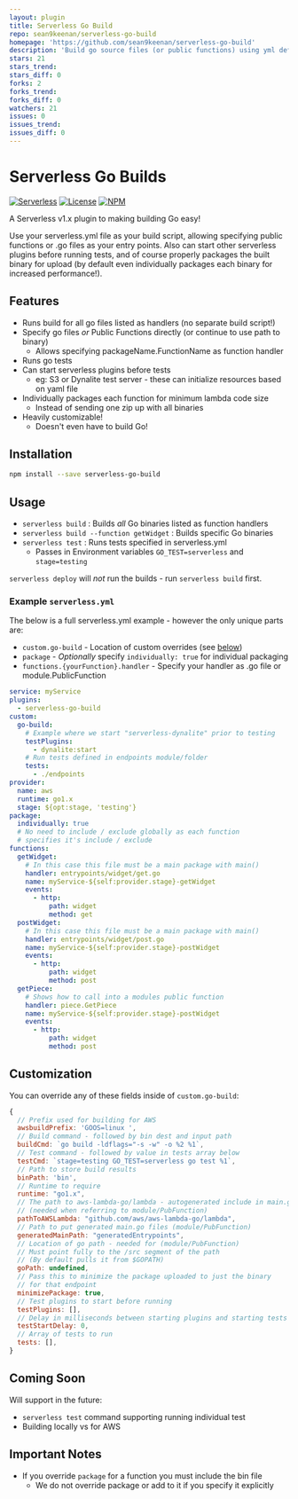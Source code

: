 ```yaml
---
layout: plugin
title: Serverless Go Build
repo: sean9keenan/serverless-go-build
homepage: 'https://github.com/sean9keenan/serverless-go-build'
description: 'Build go source files (or public functions) using yml definition file'
stars: 21
stars_trend: 
stars_diff: 0
forks: 2
forks_trend: 
forks_diff: 0
watchers: 21
issues: 0
issues_trend: 
issues_diff: 0
---
```



# Serverless Go Builds

[![Serverless][ico-serverless]][link-serverless]
[![License][ico-license]][link-license]
[![NPM][ico-npm]][link-npm]

A Serverless v1.x plugin to making building Go easy!
 
Use your serverless.yml file as your build script, allowing specifying public functions or .go files as your entry points. Also can start other serverless plugins before running tests, and of course properly packages the built binary for upload (by default even individually packages each binary for increased performance!).


## Features

 - Runs build for all go files listed as handlers (no separate build script!)
 - Specify go files _or_ Public Functions directly (or continue to use path to binary)
     + Allows specifying packageName.FunctionName as function handler
 - Runs go tests
 - Can start serverless plugins before tests
     + eg: S3 or Dynalite test server - these can initialize resources based on yaml file
 - Individually packages each function for minimum lambda code size
     + Instead of sending one zip up with all binaries
 - Heavily customizable!
     + Doesn't even have to build Go!

## Installation
```bash
npm install --save serverless-go-build
```

## Usage

 - `serverless build` : Builds _all_ Go binaries listed as function handlers
 - `serverless build --function getWidget` : Builds specific Go binaries
 - `serverless test` : Runs tests specified in serverless.yml
     + Passes in Environment variables `GO_TEST=serverless` and `stage=testing`

`serverless deploy` will *not* run the builds - run `serverless build` first.

### Example `serverless.yml`

The below is a full serverless.yml example - however the only unique parts are:
 - `custom.go-build` - Location of custom overrides (see [below](./README.md#customization))
 - `package` - _Optionally_ specify `individually: true` for individual packaging
 - `functions.{yourFunction}.handler` - Specify your handler as .go file or module.PublicFunction

```yaml
service: myService
plugins:
  - serverless-go-build
custom:
  go-build:
    # Example where we start "serverless-dynalite" prior to testing
    testPlugins:
      - dynalite:start
    # Run tests defined in endpoints module/folder
    tests:
      - ./endpoints
provider:
  name: aws
  runtime: go1.x
  stage: ${opt:stage, 'testing'}
package:
  individually: true
  # No need to include / exclude globally as each function
  # specifies it's include / exclude
functions:
  getWidget:
    # In this case this file must be a main package with main()
    handler: entrypoints/widget/get.go
    name: myService-${self:provider.stage}-getWidget
    events:
      - http:
          path: widget
          method: get
  postWidget:
    # In this case this file must be a main package with main()
    handler: entrypoints/widget/post.go
    name: myService-${self:provider.stage}-postWidget
    events:
      - http:
          path: widget
          method: post
  getPiece:
    # Shows how to call into a modules public function
    handler: piece.GetPiece
    name: myService-${self:provider.stage}-postWidget
    events:
      - http:
          path: widget
          method: post
```

## Customization
You can override any of these fields inside of `custom.go-build`:
```js
{
  // Prefix used for building for AWS
  awsbuildPrefix: 'GOOS=linux ',
  // Build command - followed by bin dest and input path
  buildCmd: `go build -ldflags="-s -w" -o %2 %1`,
  // Test command - followed by value in tests array below
  testCmd: `stage=testing GO_TEST=serverless go test %1`,
  // Path to store build results
  binPath: 'bin',
  // Runtime to require
  runtime: "go1.x",
  // The path to aws-lambda-go/lambda - autogenerated include in main.go
  // (needed when referring to module/PubFunction)
  pathToAWSLambda: "github.com/aws/aws-lambda-go/lambda",
  // Path to put generated main.go files (module/PubFunction)
  generatedMainPath: "generatedEntrypoints",
  // Location of go path - needed for (module/PubFunction)
  // Must point fully to the /src segment of the path
  // (By default pulls it from $GOPATH)
  goPath: undefined,
  // Pass this to minimize the package uploaded to just the binary
  // for that endpoint
  minimizePackage: true,
  // Test plugins to start before running 
  testPlugins: [],
  // Delay in milliseconds between starting plugins and starting tests
  testStartDelay: 0,
  // Array of tests to run
  tests: [],
}
```


## Coming Soon 
Will support in the future:
 - `serverless test` command supporting running individual test
 - Building locally vs for AWS

## Important Notes
 - If you override `package` for a function you must include the bin file
     + We do not override package or add to it if you specify it explicitly

[ico-serverless]: http://public.serverless.com/badges/v3.svg
[ico-license]: https://img.shields.io/github/license/sean9keenan/serverless-go-build.svg
[ico-npm]: https://img.shields.io/npm/v/serverless-go-build.svg

[link-serverless]: http://www.serverless.com/
[link-license]: ./LICENSE
[link-npm]: https://www.npmjs.com/package/serverless-go-build
